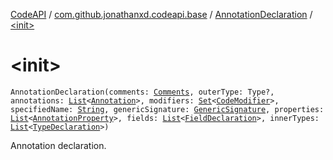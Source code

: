 [CodeAPI](../../index.md) / [com.github.jonathanxd.codeapi.base](../index.md) / [AnnotationDeclaration](index.md) / [&lt;init&gt;](.)

# &lt;init&gt;

`AnnotationDeclaration(comments: `[`Comments`](../../com.github.jonathanxd.codeapi.base.comment/-comments/index.md)`, outerType: Type?, annotations: `[`List`](https://kotlinlang.org/api/latest/jvm/stdlib/kotlin.collections/-list/index.html)`<`[`Annotation`](../-annotation/index.md)`>, modifiers: `[`Set`](https://kotlinlang.org/api/latest/jvm/stdlib/kotlin.collections/-set/index.html)`<`[`CodeModifier`](../-code-modifier/index.md)`>, specifiedName: `[`String`](https://kotlinlang.org/api/latest/jvm/stdlib/kotlin/-string/index.html)`, genericSignature: `[`GenericSignature`](../../com.github.jonathanxd.codeapi.generic/-generic-signature/index.md)`, properties: `[`List`](https://kotlinlang.org/api/latest/jvm/stdlib/kotlin.collections/-list/index.html)`<`[`AnnotationProperty`](../-annotation-property/index.md)`>, fields: `[`List`](https://kotlinlang.org/api/latest/jvm/stdlib/kotlin.collections/-list/index.html)`<`[`FieldDeclaration`](../-field-declaration/index.md)`>, innerTypes: `[`List`](https://kotlinlang.org/api/latest/jvm/stdlib/kotlin.collections/-list/index.html)`<`[`TypeDeclaration`](../-type-declaration/index.md)`>)`

Annotation declaration.

